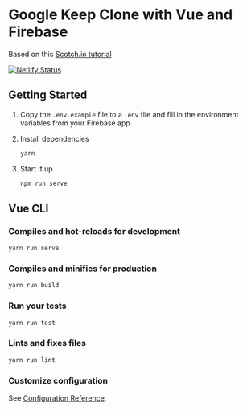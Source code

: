 # Google Keep Clone with Vue and Firebase

Based on this [Scotch.io tutorial](https://scotch.io/tutorials/building-a-google-keep-clone-with-vue-and-firebase-pt-1)

[![Netlify Status](https://api.netlify.com/api/v1/badges/9a3ae781-7290-49ea-924e-733b31b10a34/deploy-status)](https://app.netlify.com/sites/vuefpk/deploys)

## Getting Started

1. Copy the `.env.example` file to a `.env` file and fill in the environment variables from your Firebase app

2. Install dependencies

   ```bash
   yarn
   ```

3. Start it up

   ```bash
   npm run serve
   ```

## Vue CLI

### Compiles and hot-reloads for development

```bash
yarn run serve
```

### Compiles and minifies for production

```bash
yarn run build
```

### Run your tests

```bash
yarn run test
```

### Lints and fixes files

```bash
yarn run lint
```

### Customize configuration

See [Configuration Reference](https://cli.vuejs.org/config/).
